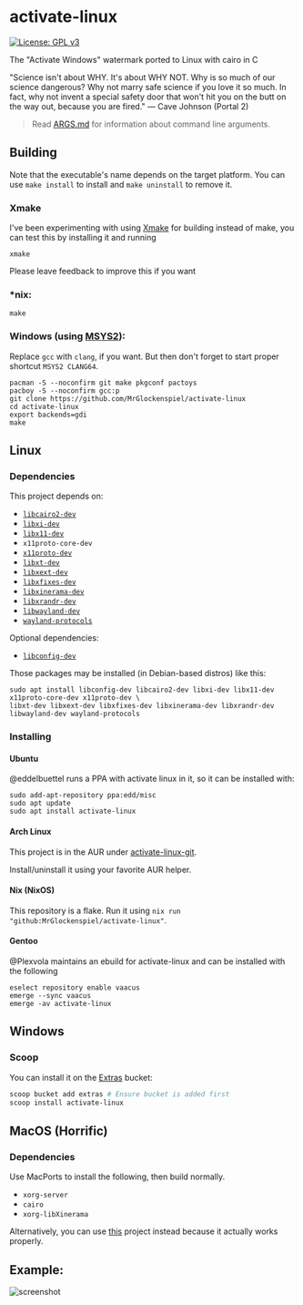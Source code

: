 # activate-linux
[![License: GPL v3](https://img.shields.io/badge/License-GPLv3-blue.svg)](https://www.gnu.org/licenses/gpl-3.0)

The "Activate Windows" watermark ported to Linux with cairo in C

"Science isn't about WHY. It's about WHY NOT. Why is so much of our science dangerous? Why not marry safe science if you love it so much. In fact, why not invent a special safety door that won't hit you on the butt on the way out, because you are fired." — Cave Johnson (Portal 2)

> Read [ARGS.md](ARGS.md) for information about command line arguments.

## Building
Note that the executable's name depends on the target platform.
You can use `make install` to install and `make uninstall` to remove it.

### Xmake
I've been experimenting with using [Xmake](https://xmake.io/#/) for building instead of make, you can test this by installing it and running
```console
xmake
```
Please leave feedback to improve this if you want

### *nix:
```console
make
```

### Windows (using [MSYS2](https://msys2.org)):
Replace `gcc` with `clang`, if you want. But then don't forget to start proper shortcut `MSYS2 CLANG64`.
```console
pacman -S --noconfirm git make pkgconf pactoys
pacboy -S --noconfirm gcc:p
git clone https://github.com/MrGlockenspiel/activate-linux
cd activate-linux
export backends=gdi
make
```

## Linux

### Dependencies
This project depends on:
- [`libcairo2-dev`](https://cairographics.org)
- [`libxi-dev`](https://gitlab.freedesktop.org/xorg/lib/libxi)
- [`libx11-dev`](https://gitlab.freedesktop.org/xorg/lib/libx11)
- `x11proto-core-dev`
- [`x11proto-dev`](https://gitlab.freedesktop.org/xorg/proto/x11proto)
- [`libxt-dev`](https://gitlab.freedesktop.org/xorg/lib/libxt)
- [`libxext-dev`](https://gitlab.freedesktop.org/xorg/lib/libxext)
- [`libxfixes-dev`](https://gitlab.freedesktop.org/xorg/lib/libxfixes)
- [`libxinerama-dev`](https://gitlab.freedesktop.org/xorg/lib/libxinerama)
- [`libxrandr-dev`](https://gitlab.freedesktop.org/xorg/lib/libxrandr)
- [`libwayland-dev`](https://gitlab.freedesktop.org/wayland/wayland)
- [`wayland-protocols`](https://gitlab.freedesktop.org/wayland/wayland-protocols)

Optional dependencies:
- [`libconfig-dev`](https://hyperrealm.github.io/libconfig)

Those packages may be installed (in Debian-based distros) like this:
```console
sudo apt install libconfig-dev libcairo2-dev libxi-dev libx11-dev x11proto-core-dev x11proto-dev \
libxt-dev libxext-dev libxfixes-dev libxinerama-dev libxrandr-dev libwayland-dev wayland-protocols
```


### Installing

#### Ubuntu
@eddelbuettel runs a PPA with activate linux in it, so it can be installed with:
```console
sudo add-apt-repository ppa:edd/misc
sudo apt update
sudo apt install activate-linux
```

#### Arch Linux
This project is in the AUR under [activate-linux-git](https://aur.archlinux.org/packages/activate-linux-git).

Install/uninstall it using your favorite AUR helper.

#### Nix (NixOS)
This repository is a flake. Run it using `nix run "github:MrGlockenspiel/activate-linux"`.

#### Gentoo
@Plexvola maintains an ebuild for activate-linux and can be installed with the following
```console
eselect repository enable vaacus
emerge --sync vaacus
emerge -av activate-linux
```

## Windows

### Scoop

You can install it on the [Extras](https://github.com/ScoopInstaller/Extras) bucket:
```powershell
scoop bucket add extras # Ensure bucket is added first
scoop install activate-linux
```


## MacOS (Horrific)

### Dependencies

Use MacPorts to install the following, then build normally.

- `xorg-server`
- `cairo`
- `xorg-libXinerama`

Alternatively, you can use [this](https://github.com/Lakr233/ActivateMac) project instead because it actually works properly.

## Example:

![screenshot](screenshot.png)
